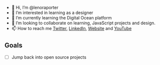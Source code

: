 - 👋 Hi, I’m @lenoraporter
- 👀 I’m interested in learning as a designer
- 🌱 I’m currently learning the Digital Ocean platform
- 💞️ I’m looking to collaborate on learning, JavaScript projects and design.
- 📫 How to reach me [Twitter](https://twitter.com/lenoraporter_), [LinkedIn](https://www.linkedin.com/in/lenoraporter/), [Website](https://www.lenoraporter.com/) and [YouTube](https://www.youtube.com/c/LenoraPorterLP/videos)

## Goals
- [ ] Jump back into open source projects


<!---
lenoraporter/lenoraporter is a ✨ special ✨ repository because its `README.md` (this file) appears on your GitHub profile.
You can click the Preview link to take a look at your changes.
--->
